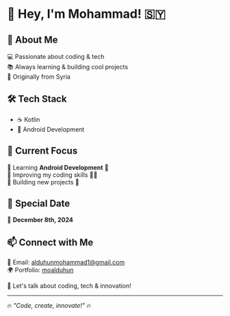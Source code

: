 # 👋 Hey, I'm Mohammad! 🇸🇾  

## 🚀 About Me  
💻 Passionate about coding & tech  
📚 Always learning & building cool projects  
📍 Originally from Syria  

## 🛠️ Tech Stack  
- ☕ Kotlin
- 📱 Android Development

## 🎯 Current Focus  
🔹 Learning **Android Development** 📲  
🔹 Improving my coding skills 🧑‍💻  
🔹 Building new projects 🚀  

## 📅 Special Date  
📌 **December 8th, 2024**  

## 📫 Connect with Me  
📧 Email: alduhunmohammad1@gmail.com  
🌍 Portfolio: [moalduhun](https://bit.ly/m/moalduhun)

💬 Let's talk about coding, tech & innovation!  

---
🔥 _"Code, create, innovate!"_ 🔥  
